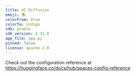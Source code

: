 ```yaml
---
title: AI Diffusion
emoji: 📚
colorFrom: blue
colorTo: indigo
sdk: gradio
sdk_version: 4.31.0
app_file: app.py
pinned: false
license: apache-2.0
---
```


Check out the configuration reference at https://huggingface.co/docs/hub/spaces-config-reference
